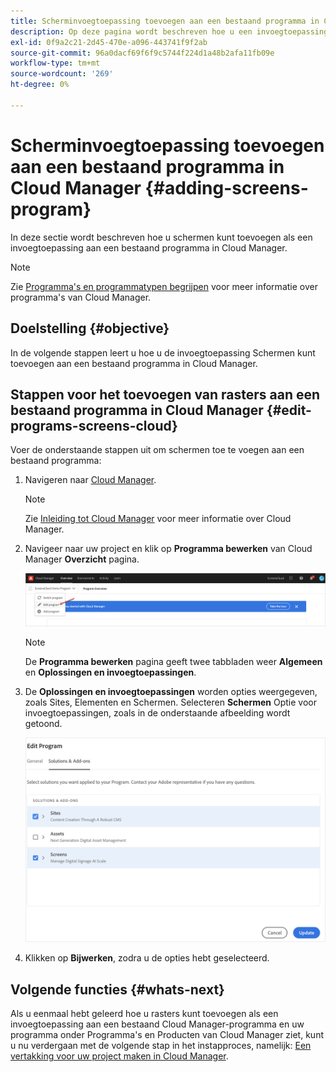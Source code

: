 ```yaml
---
title: Scherminvoegtoepassing toevoegen aan een bestaand programma in Cloud Manager
description: Op deze pagina wordt beschreven hoe u een invoegtoepassing voor schermen toevoegt aan een bestaand programma in Cloud Manager for Screens as a Cloud Service.
exl-id: 0f9a2c21-2d45-470e-a096-443741f9f2ab
source-git-commit: 96a0dacf69f6f9c5744f224d1a48b2afa11fb09e
workflow-type: tm+mt
source-wordcount: '269'
ht-degree: 0%

---
```


# Scherminvoegtoepassing toevoegen aan een bestaand programma in Cloud Manager {#adding-screens-program}

In deze sectie wordt beschreven hoe u schermen kunt toevoegen als een invoegtoepassing aan een bestaand programma in Cloud Manager.

>[!NOTE]
>Zie [Programma&#39;s en programmatypen begrijpen](https://experienceleague.adobe.com/docs/experience-manager-cloud-service/onboarding/getting-access/understand-program-types.html?lang=en) voor meer informatie over programma&#39;s van Cloud Manager.

## Doelstelling {#objective}

In de volgende stappen leert u hoe u de invoegtoepassing Schermen kunt toevoegen aan een bestaand programma in Cloud Manager.

## Stappen voor het toevoegen van rasters aan een bestaand programma in Cloud Manager {#edit-programs-screens-cloud}

Voer de onderstaande stappen uit om schermen toe te voegen aan een bestaand programma:

1. Navigeren naar [Cloud Manager](https://my.cloudmanager.adobe.com/).

   >[!NOTE]
   >Zie [Inleiding tot Cloud Manager](https://experienceleague.adobe.com/docs/experience-manager-cloud-service/onboarding/onboarding-concepts/cloud-manager-introduction.html?lang=en) voor meer informatie over Cloud Manager.

1. Navigeer naar uw project en klik op **Programma bewerken** van Cloud Manager **Overzicht** pagina.

   ![afbeelding](/help/screens-cloud/assets/onboarding/add-onexisting1.png)

   >[!NOTE]
   >De **Programma bewerken** pagina geeft twee tabbladen weer **Algemeen** en **Oplossingen en invoegtoepassingen**.

1. De **Oplossingen en invoegtoepassingen** worden opties weergegeven, zoals Sites, Elementen en Schermen. Selecteren **Schermen** Optie voor invoegtoepassingen, zoals in de onderstaande afbeelding wordt getoond.

   ![afbeelding](/help/screens-cloud/assets/onboarding/add-onexisting2.png)

1. Klikken op **Bijwerken**, zodra u de opties hebt geselecteerd.

## Volgende functies {#whats-next}

Als u eenmaal hebt geleerd hoe u rasters kunt toevoegen als een invoegtoepassing aan een bestaand Cloud Manager-programma en uw programma onder Programma&#39;s en Producten van Cloud Manager ziet, kunt u nu verdergaan met de volgende stap in het instapproces, namelijk: [Een vertakking voor uw project maken in Cloud Manager](/help/screens-cloud/onboarding-screens-cloud/creating-a-branch.md).
